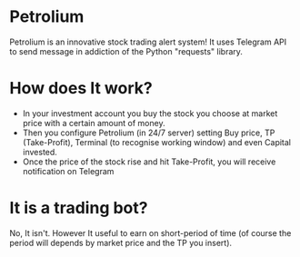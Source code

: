 # Petrolium
Petrolium is an innovative stock trading alert system! It uses Telegram API to send message in addiction of the Python "requests" library.

# How does It work?
- In your investment account you buy the stock you choose at market price with a certain amount of money.
- Then you configure Petrolium (in 24/7 server) setting Buy price, TP (Take-Profit), Terminal (to recognise working window) and even Capital invested.
- Once the price of the stock rise and hit Take-Profit, you will receive notification on Telegram

 # It is a trading bot?
 No, It isn't. However It useful to earn on short-period of time (of course the period will depends by market price and the TP you insert).
